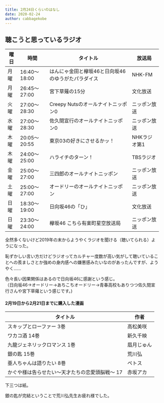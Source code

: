 ```yaml
---
title: 2月24日くらいのはなし
date: 2020-02-24
author: cabbagekobe
---
```


## 聴こうと思っているラジオ

| 曜日 | 時間         | タイトル                                           | 放送局       |
| ---- | ------------ | -------------------------------------------------- | ------------ |
| 月曜 | 16:40～18:00 | はんにゃ金田と欅坂46と日向坂46のゆうがたパラダイス | NHK-FM       |
| 月曜 | 26:45～27:00 | 宮下草薙の15分                                     | 文化放送     |
| 火曜 | 27:00～28:30 | Creepy Nutsのオールナイトニッポン0                 | ニッポン放送 |
| 水曜 | 27:00～28:30 | 佐久間宣行のオールナイトニッポン0                  | ニッポン放送 |
| 木曜 | 20:05～20:55 | 東京03の好きにさせるかッ！                         | NHKラジオ第1 |
| 木曜 | 24:00～25:00 | ハライチのターン！                                 | TBSラジオ    |
| 金曜 | 25:00～27:00 | 三四郎のオールナイトニッポン                       | ニッポン放送 |
| 土曜 | 25:00～27:00 | オードリーのオールナイトニッポン                   | ニッポン放送 |
| 日曜 | 18:30～19:00 | 日向坂46の「ひ」                                   | 文化放送     |
| 日曜 | 23:30～24:00 | 欅坂46 こちら有楽町星空放送局                      | ニッポン放送 |

全然多くないけど2019年の末からようやくラジオを聞ける（聴いてられる）ようになった。

恥ずかしい言い方だけどラジオってカルチャー度数が高い気がして聴いていることへの羨ましさとか強めの身内感への嫌悪感みたいなのがあったんですが、ようやく……

色々長い因果関係はあるので日向坂46に感謝という感じ。  
（日向坂46→オードリー→あちこちオードリー→青春高校もありつつ佐久間宣行さんや宮下草薙という感じです。)


#### 2月19日から2月21日までに購入した漫画

| タイトル                                        | 作者       |
| ----------------------------------------------- | ---------- |
| スキップとローファー 3巻                        | 高松美咲   |
| ワカコ酒 14巻                                   | 新久千映   |
| 九龍ジェネリックロマンス 1巻                    | 眉月じゅん |
| 銀の匙 15巻                                     | 荒川弘     |
| 亜人ちゃんは語りたい 8巻                        | ペトス     |
| かぐや様は告らせたい～天才たちの恋愛頭脳戦～ 17 | 赤坂アカ   |

下三つは紙。

銀の匙が完結ということで荒川弘先生お疲れ様でした。
